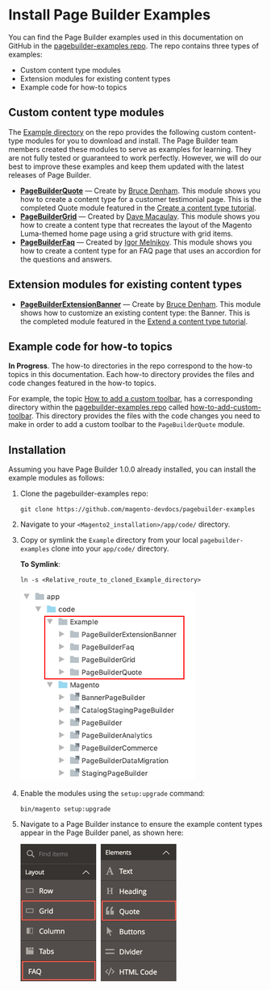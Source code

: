 # Install Page Builder Examples

You can find the Page Builder examples used in this documentation on GitHub in the [pagebuilder-examples repo](https://github.com/magento-devdocs/pagebuilder-examples). The repo contains three types of examples:

- Custom content type modules
- Extension modules for existing content types
- Example code for how-to topics

## Custom content type modules

The [Example directory](https://github.com/magento-devdocs/pagebuilder-examples/tree/master/Example) on the repo provides the following custom content-type modules for you to download and install. The Page Builder team members created these modules to serve as examples for learning. They are not fully tested or guaranteed to work perfectly. However, we will do our best to improve these examples and keep them updated with the latest releases of Page Builder. 

- **[PageBuilderQuote](https://github.com/magento-devdocs/pagebuilder-examples/tree/master/Example/PageBuilderQuote)** — Create by [Bruce Denham](https://github.com/bdenham). This module shows you how to create a content type for a customer testimonial page. This is the completed Quote module featured in the [Create a content type tutorial](../create-custom-content-type/overview.md).
- **[PageBuilderGrid](https://github.com/magento-devdocs/pagebuilder-examples/tree/master/Example/PageBuilderGrid)** — Created by [Dave Macaulay](https://github.com/davemacaulay). This module shows you how to create a content type that recreates the layout of the Magento Luma-themed home page using a grid structure with grid items.
- **[PageBuilderFaq](https://github.com/magento-devdocs/pagebuilder-examples/tree/master/Example/PageBuilderFaq)** — Created by [Igor Melnikov](https://github.com/melnikovi). This module shows you how to create a content type for an FAQ page that uses an accordion for the questions and answers.

## Extension modules for existing content types

- **[PageBuilderExtensionBanner](https://github.com/magento-devdocs/pagebuilder-examples/tree/master/Example/PageBuilderExtensionBanner)** — Create by [Bruce Denham](https://github.com/bdenham). This module shows how to customize an existing content type: the Banner. This is the completed module featured in the [Extend a content type tutorial](../extend-existing-content-type/overview.md).

## Example code for how-to topics

**In Progress**. The how-to directories in the repo correspond to the how-to topics in this documentation. Each how-to directory provides the files and code changes featured in the how-to topics.

For example, the topic [How to add a custom toolbar](../how-to/how-to-add-custom-toolbar.md), has a corresponding directory within the [pagebuilder-examples repo](https://github.com/magento-devdocs/pagebuilder-examples) called [how-to-add-custom-toolbar](https://github.com/magento-devdocs/pagebuilder-examples/tree/master/how-to-add-custom-toolbar). This directory provides the files with the code changes you need to make in order to add a custom toolbar to the `PageBuilderQuote` module.

## Installation

Assuming you have Page Builder 1.0.0 already installed, you can install the example modules as follows:

1. Clone the pagebuilder-examples repo:

    ```terminal
    git clone https://github.com/magento-devdocs/pagebuilder-examples
    ```

2. Navigate to your `<Magento2_installation>/app/code/` directory.

3. Copy or symlink the `Example` directory from your local `pagebuilder-examples` clone into your `app/code/` directory.
    
    **To Symlink**:
    ```terminal
    ln -s <Relative_route_to_cloned_Example_directory>
    ```
    
    ![Examples installation directory](../images/examples-install-location.png)
    
4. Enable the modules using the `setup:upgrade` command:

   ```terminal
   bin/magento setup:upgrade
   ```
   
5. Navigate to a Page Builder instance to ensure the example content types appear in the Page Builder panel, as shown here:

   ![Content type examples shown in panel](../images/example-content-types.png)

 
